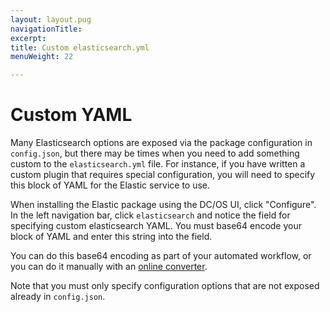 ```yaml
---
layout: layout.pug
navigationTitle: 
excerpt:
title: Custom elasticsearch.yml
menuWeight: 22

---
```


# Custom YAML

Many Elasticsearch options are exposed via the package configuration in `config.json`, but there may be times when 
you need to add something custom to the `elasticsearch.yml` file. For instance, if you have written a custom plugin
that requires special configuration, you will need to specify this block of YAML for the Elastic service to use.

When installing the Elastic package using the DC/OS UI, click "Configure". In the left navigation bar, 
click `elasticsearch` and notice the field for specifying custom elasticsearch YAML. You must base64 encode your block
of YAML and enter this string into the field.

You can do this base64 encoding as part of your automated workflow, or you can do it manually with an 
[online converter](https://www.base64encode.org). 

Note that you must only specify configuration options that are not exposed already in `config.json`.

